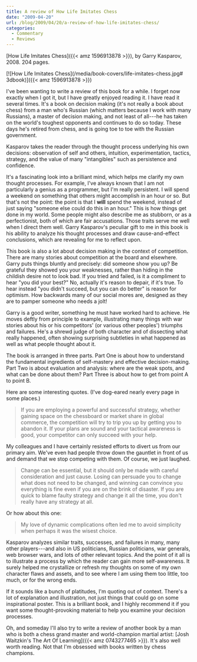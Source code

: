 ```yaml
---
title: A review of How Life Imitates Chess
date: "2009-04-20"
url: /blog/2009/04/20/a-review-of-how-life-imitates-chess/
categories:
  - Commentary
  - Reviews
---
```


[How Life Imitates Chess]({{< amz 1596913878 >}}), by Garry Kasparov, 2008.  204 pages.

[![How Life Imitates Chess](/media/book-covers/life-imitates-chess.jpg# 3dbook)]({{< amz 1596913878 >}})

I've been wanting to write a review of this book for a while.  I forget now exactly when I got it, but I have greatly enjoyed reading it.   I have read it several times.  It's a book on decision making (it's not really a book about chess) from a man who's Russian (which matters because I work with many Russians), a master of decision making, and not least of all---he has taken on the world's toughest opponents and continues to do so today.  These days he's retired from chess, and is going toe to toe with the Russian government.

Kasparov takes the reader through the thought process underlying his own decisions: observation of self and others, intuition, experimentation, tactics, strategy, and the value of many "intangibles" such as persistence and confidence.

It's a fascinating look into a brilliant mind, which helps me clarify my own thought processes.  For example, I've always known that I am not particularly a genius as a programmer, but I'm really persistent.  I will spend a weekend on something that others might accomplish in an hour or so.  But that's not the point: the point is that I **will** spend the weekend, instead of just saying "someone else could do this in an hour."  This is how things get done in my world.  Some people might also describe me as stubborn, or as a perfectionist, both of which are fair accusations.  Those traits serve me well when I direct them well.  Garry Kasparov's peculiar gift to me in this book is his ability to analyze his thought processes and draw cause-and-effect conclusions, which are revealing for me to reflect upon.

This book is also a lot about decision making in the context of competition.  There are many stories about competition at the board and elsewhere.  Garry puts things bluntly and precisely: did someone show you up?  Be grateful they showed you your weaknesses, rather than hiding in the childish desire not to look bad.  If you tried and failed, is it a compliment to hear "you did your best?"  No, actually it's reason to depair, if it's true.  To hear instead "you didn't succeed, but you can do better" is reason for optimism.  How backwards many of our social mores are, designed as they are to pamper someone who needs a jolt!

Garry is a good writer, something he must have worked hard to achieve.  He moves deftly from principle to example, illustrating many things with war stories about his or his competitors' (or various other peoples') triumphs and failures.  He's a shrewd judge of both character and of dissecting what really happened, often showing surprising subtleties in what happened as well as what people thought about it.

The book is arranged in three parts.  Part One is about how to understand the fundamental ingredients of self-mastery and effective decision-making.  Part Two is about evaluation and analysis: where are the weak spots, and what can be done about them?  Part Three is about how to get from point A to point B.

Here are some interesting quotes.  (I've dog-eared nearly every page in some places.)

> If you are employing a powerful and successful strategy, whether gaining space on the chessboard or market share in global commerce, the competition will try to trip you up by getting you to abandon it.  If your plans are sound and your tactical awareness is good, your competitor can only succeed with your help.

My colleagues and I have certainly resisted efforts to divert us from our primary aim.  We've even had people throw down the gauntlet in front of us and demand that we stop competing with them.  Of course, we just laughed.

> Change can be essential, but it should only be made with careful consideration and just cause.  Losing can persuade you to change what does not need to be changed, and winning can convince you everything is fine even if you are on the brink of disaster.  If you are quick to blame faulty strategy and change it all the time, you don't really have any strategy at all.

Or how about this one:

> My love of dynamic complications often led me to avoid simplicity when perhaps it was the wisest choice.

Kasparov analyzes similar traits, successes, and failures in many, many other players---and also in US politicians, Russian politicians, war generals, web browser wars, and lots of other relevant topics.  And the point of it all is to illustrate a process by which the reader can gain more self-awareness.  It surely helped me crystallize or refresh my thoughts on some of my own character flaws and assets, and to see where I am using them too little, too much, or for the wrong ends.

If it sounds like a bunch of platitudes, I'm quoting out of context.  There's a lot of explanation and illustration, not just things that could go on some inspirational poster.  This is a brilliant book, and I highly recommend it if you want some thought-provoking material to help you examine your decision processes.

Oh, and someday I'll also try to write a review of another book by a man who is both a chess grand master and world-champion martial artist: [Josh Waitzkin's The Art Of Learning]({{< amz 0743277465 >}}).  It's also well worth reading.  Not that I'm obsessed with books written by chess champions.


